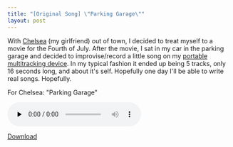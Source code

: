 ```yaml
---
title: "[Original Song] \"Parking Garage\""
layout: post
---
```


With <a href="http://www.chelseahollow.com">Chelsea</a> (my girlfriend) out of town, I decided to treat myself to a movie for the Fourth of July. After the movie, I sat in my car in the parking garage and decided to improvise/record a little song on my <a href="{{ site.url }}/blog/in-dixie-land-where-i-was-born/">portable multitracking device</a>. In my typical fashion it ended up being 5 tracks, only 16 seconds long, and about it's self. Hopefully one day I'll be able to write real songs. Hopefully.

For Chelsea: "Parking Garage"

<audio id="wp_mep_24" src="{{ site.url }}/uploads/2009/07/Parking-Garage.mp3" type="audio/mp3"    controls="controls" preload="none"  ></audio>

<a href="{{ site.url }}/uploads/2009/07/Parking-Garage.mp3">Download</a>
